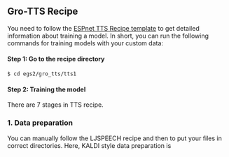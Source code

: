 ## Gro-TTS Recipe

You need to follow the [ESPnet TTS Recipe template](https://github.com/espnet/espnet/tree/master/egs2/TEMPLATE/tts1) to get detailed information about training a model. In short, you can run the following commands for training models with your custom data:

#### Step 1: Go to the recipe directory
```
$ cd egs2/gro_tts/tts1
```

#### Step 2: Training the model

There are 7 stages in TTS recipe. 

### 1. Data preparation

You can manually follow the LJSPEECH recipe and then to put your files in correct directories. Here, KALDI style data preparation is 

